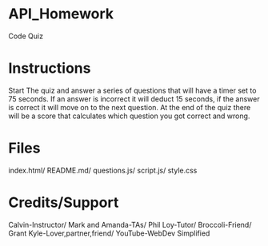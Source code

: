 # API_Homework
Code Quiz


# Instructions
Start The quiz and answer a series of questions that will have a timer 
set to 75 seconds. If an answer is incorrect it will deduct 15 seconds, 
if the answer is correct it will move on to the next question. 
At the end of the quiz there will 
be a score that calculates which question you got correct and wrong.

# Files 
index.html/
README.md/
questions.js/
script.js/
style.css

# Credits/Support
Calvin-Instructor/
Mark and Amanda-TAs/
Phil Loy-Tutor/
Broccoli-Friend/
Grant Kyle-Lover,partner,friend/
YouTube-WebDev Simplified





